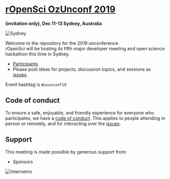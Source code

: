 # [rOpenSci OzUnconf 2019 ](http://ozunconf19.ropensci.org/)
__(invitation only), Dec 11-13 Sydney, Australia__

![Sydney](http://ozunconf19.ropensci.org/images/rainbow_opera_house.jpg)

Welcome to the repository for the 2019 unconference.  
rOpenSci will be hosting its fifth major developer meeting and open science hackathon this time in Sydney.

* [Participants](http://ozunconf19.ropensci.org/#participants)  
* Please post ideas for projects, discussion topics, and sessions as [issues](https://github.com/ropensci/ozunconf19/issues/).

Event hashtag is `#ozunconf19`

## Code of conduct

To ensure a safe, enjoyable, and friendly experience for everyone who participates, we have a [code of conduct](http://ozunconf19.ropensci.org/coc).  This applies to people attending in person or remotely, and for interacting over the [issues](https://github.com/ropensci/ozunconf19/issues/).

## Support  
This meeting is made possible by generous support from:

- Sponsors

![Internetrix](http://ozunconf19.ropensci.org/images/Internetrix-Vertical-RGB-1200px.png)
